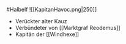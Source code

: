 #Halbelf
![[KapitanHavoc.png|250]]
* Verückter alter Kauz
* Verbündeter von [[Marktgraf Reodemus]]
* Kapitän der [[Windhexe]]